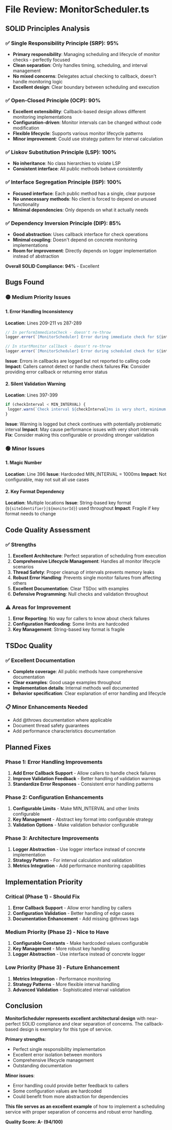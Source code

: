 # File Review: MonitorScheduler.ts

## SOLID Principles Analysis

### ✅ Single Responsibility Principle (SRP): 95%

- **Primary responsibility**: Managing scheduling and lifecycle of monitor checks - perfectly focused
- **Clean separation**: Only handles timing, scheduling, and interval management
- **No mixed concerns**: Delegates actual checking to callback, doesn't handle monitoring logic
- **Excellent design**: Clear boundary between scheduling and execution

### ✅ Open-Closed Principle (OCP): 90%

- **Excellent extensibility**: Callback-based design allows different monitoring implementations
- **Configuration-driven**: Monitor intervals can be changed without code modification
- **Flexible lifecycle**: Supports various monitor lifecycle patterns
- **Minor improvement**: Could use strategy pattern for interval calculation

### ✅ Liskov Substitution Principle (LSP): 100%

- **No inheritance**: No class hierarchies to violate LSP
- **Consistent interface**: All public methods behave consistently

### ✅ Interface Segregation Principle (ISP): 100%

- **Focused interface**: Each public method has a single, clear purpose
- **No unnecessary methods**: No client is forced to depend on unused functionality
- **Minimal dependencies**: Only depends on what it actually needs

### ✅ Dependency Inversion Principle (DIP): 85%

- **Good abstraction**: Uses callback interface for check operations
- **Minimal coupling**: Doesn't depend on concrete monitoring implementations
- **Room for improvement**: Directly depends on logger implementation instead of abstraction

**Overall SOLID Compliance: 94%** - Excellent

## Bugs Found

### 🟡 Medium Priority Issues

#### 1. Error Handling Inconsistency

**Location**: Lines 209-211 vs 287-289

```typescript
// In performImmediateCheck - doesn't re-throw
logger.error(`[MonitorScheduler] Error during immediate check for ${intervalKey}`, error);

// In startMonitor callback - doesn't re-throw
logger.error(`[MonitorScheduler] Error during scheduled check for ${intervalKey}`, error);
```

**Issue**: Errors in callbacks are logged but not reported to calling code
**Impact**: Callers cannot detect or handle check failures
**Fix**: Consider providing error callback or returning error status

#### 2. Silent Validation Warning

**Location**: Lines 397-399

```typescript
if (checkInterval < MIN_INTERVAL) {
 logger.warn(`Check interval ${checkInterval}ms is very short, minimum recommended: ${MIN_INTERVAL}ms`);
}
```

**Issue**: Warning is logged but check continues with potentially problematic interval
**Impact**: May cause performance issues with very short intervals
**Fix**: Consider making this configurable or providing stronger validation

### 🟢 Minor Issues

#### 1. Magic Number

**Location**: Line 396
**Issue**: Hardcoded MIN_INTERVAL = 1000ms
**Impact**: Not configurable, may not suit all use cases

#### 2. Key Format Dependency

**Location**: Multiple locations
**Issue**: String-based key format (`${siteIdentifier}|${monitorId}`) used throughout
**Impact**: Fragile if key format needs to change

## Code Quality Assessment

### ✅ Strengths

1. **Excellent Architecture**: Perfect separation of scheduling from execution
2. **Comprehensive Lifecycle Management**: Handles all monitor lifecycle scenarios
3. **Thread Safety**: Proper cleanup of intervals prevents memory leaks
4. **Robust Error Handling**: Prevents single monitor failures from affecting others
5. **Excellent Documentation**: Clear TSDoc with examples
6. **Defensive Programming**: Null checks and validation throughout

### ⚠️ Areas for Improvement

1. **Error Reporting**: No way for callers to know about check failures
2. **Configuration Hardcoding**: Some limits are hardcoded
3. **Key Management**: String-based key format is fragile

## TSDoc Quality

### ✅ Excellent Documentation

- **Complete coverage**: All public methods have comprehensive documentation
- **Clear examples**: Good usage examples throughout
- **Implementation details**: Internal methods well documented
- **Behavior specification**: Clear explanation of error handling and lifecycle

### 📋 Minor Enhancements Needed

- Add @throws documentation where applicable
- Document thread safety guarantees
- Add performance characteristics documentation

## Planned Fixes

### Phase 1: Error Handling Improvements

1. **Add Error Callback Support** - Allow callers to handle check failures
2. **Improve Validation Feedback** - Better handling of validation warnings
3. **Standardize Error Responses** - Consistent error handling patterns

### Phase 2: Configuration Enhancements

1. **Configurable Limits** - Make MIN_INTERVAL and other limits configurable
2. **Key Management** - Abstract key format into configurable strategy
3. **Validation Options** - Make validation behavior configurable

### Phase 3: Architecture Improvements

1. **Logger Abstraction** - Use logger interface instead of concrete implementation
2. **Strategy Pattern** - For interval calculation and validation
3. **Metrics Integration** - Add performance monitoring capabilities

## Implementation Priority

### Critical (Phase 1) - Should Fix

1. **Error Callback Support** - Allow error handling by callers
2. **Configuration Validation** - Better handling of edge cases
3. **Documentation Enhancement** - Add missing @throws tags

### Medium Priority (Phase 2) - Nice to Have

1. **Configurable Constants** - Make hardcoded values configurable
2. **Key Management** - More robust key handling
3. **Logger Abstraction** - Use interface instead of concrete logger

### Low Priority (Phase 3) - Future Enhancement

1. **Metrics Integration** - Performance monitoring
2. **Strategy Patterns** - More flexible interval handling
3. **Advanced Validation** - Sophisticated interval validation

## Conclusion

**MonitorScheduler represents excellent architectural design** with near-perfect SOLID compliance and clear separation of concerns. The callback-based design is exemplary for this type of service.

**Primary strengths**:

- Perfect single responsibility implementation
- Excellent error isolation between monitors
- Comprehensive lifecycle management
- Outstanding documentation

**Minor issues**:

- Error handling could provide better feedback to callers
- Some configuration values are hardcoded
- Could benefit from more abstraction for dependencies

**This file serves as an excellent example** of how to implement a scheduling service with proper separation of concerns and robust error handling.

**Quality Score: A- (94/100)**
